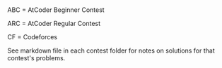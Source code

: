 #
ABC = AtCoder Beginner Contest

ARC = AtCoder Regular Contest

CF = Codeforces

See markdown file in each contest folder for notes on solutions for that contest's problems.
